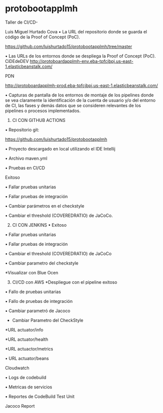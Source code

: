 # protobootapplmh

Taller de CI/CD-

Luis Miguel Hurtado Cova
•	La URL del repositorio donde se guarda el código de la Proof of Concept (PoC).

https://github.com/luishurtado15/protobootapplmh/tree/master

•	Las URLs de los entornos donde se despliega la Proof of Concept (PoC).
CiDEdeDEV
http://protoboardapplmh-env.eba-tpfcjbpj.us-east-1.elasticbeanstalk.com/

PDN

http://protoboardapplmh-prod.eba-tpfcjbpj.us-east-1.elasticbeanstalk.com/

•	Capturas de pantalla de los entornos de montaje de los pipelines donde se vea claramente la identificación de la cuenta de usuario y/o del entorno de CI, las fases y demás datos que se consideren relevantes de los pipelines o procesos implementados.

1.	CI CON GITHUB ACTIONS


•	Repositorio git:

https://github.com/luishurtado15/protobootapplmh

•	Proyecto descargado en local utilizando el IDE Intellij



•	Archivo maven.yml



•	Pruebas en CI/CD

Exitoso





•	Fallar pruebas unitarias







•	Fallar pruebas de integración




•	Cambiar parámetros en el checkstyle


•	Cambiar el threshold (COVEREDRATIO) de JaCoCo.









2.	CI CON JENKINS
      •	Exitoso



•	Fallar pruebas unitarias


























•	Fallar pruebas de integración






•	Cambiar el threshold (COVEREDRATIO) de JaCoCo




•	Cambiar parametro del checkstyle



*Visualizar con Blue Ocen







3.	CI/CD con AWS
      *Despliegue con el pipeline exitoso




•	Fallo de pruebas unitarias






•	Fallo de pruebas de integración




•	Cambiar parametró de Jacoco



* Cambiar Parametro del CheckStyle


*URL actuator/info



*URL actuator/health



*URL actuactor/metrics



•	URL actuator/beans



Cloudwatch


•	Logs de codebuild




•	Metricas de servicios



•	Reportes de CodeBuild
Test Unit





Jacoco Report

 

 
